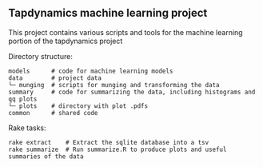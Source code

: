 ## Tapdynamics machine learning project

This project contains various scripts and tools for the machine learning portion of the tapdynamics project

Directory structure:

```
models      # code for machine learning models
data        # project data
└─ munging  # scripts for munging and transforming the data
summary     # code for summarizing the data, including histograms and qq plots
└─ plots    # directory with plot .pdfs
common      # shared code
```

Rake tasks:

```
rake extract    # Extract the sqlite database into a tsv
rake summarize  # Run summarize.R to produce plots and useful summaries of the data
```
